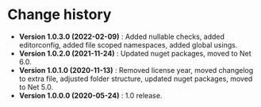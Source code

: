 # Change history

* **Version 1.0.3.0 (2022-02-09)** : Added nullable checks, added editorconfig, added file scoped namespaces, added global usings.
* **Version 1.0.2.0 (2021-11-24)** : Updated nuget packages, moved to Net 6.0.
* **Version 1.0.1.0 (2020-11-13)** : Removed license year, moved changelog to extra file, adjusted folder structure, updated nuget packages, moved to Net 5.0.
* **Version 1.0.0.0 (2020-05-24)** : 1.0 release.
